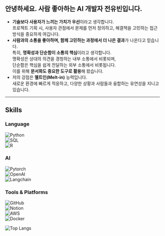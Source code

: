 ## 안녕하세요. 사람 좋아하는 AI 개발자 전유빈입니다.

- **기술보다 사용자가 느끼는 가치가 우선**이라고 생각합니다.  
  프로젝트 기획 시, 사용자 관점에서 문제를 먼저 정의하고, 해결책을 고민하는 접근 방식을 중요하게 여깁니다.  
- **사람과의 소통을 좋아하며, 함께 고민하는 과정에서 더 나은 결과**가 나온다고 믿습니다.  
  특히, **명확성과 단순함이 소통의 핵심**이라고 생각합니다.  
  명확성은 상대의 의견을 경청하는 내부 소통에서 비롯되며,  
  단순함은 핵심을 쉽게 전달하는 외부 소통에서 비롯됩니다.  
  이를 위해 **문서화도 중요한 도구로 활용**해 왔습니다.  
- 저의 강점은 **멜트인(Melt-in)** 능력입니다.  
  새로운 환경에 빠르게 적응하고, 다양한 상황과 사람들과 융합하는 유연성을 지니고 있습니다.  

---

## Skills

### Language  
![Python](https://img.shields.io/badge/-Python-3776AB?style=flat&logo=python&logoColor=ffffff)  
![SQL](https://img.shields.io/badge/-MySQL-4479A1?style=flat&logo=mysql&logoColor=ffffff)  
![R](https://img.shields.io/badge/-R-276DC3?style=flat&logo=r&logoColor=ffffff)  

### AI  
![Pytorch](https://img.shields.io/badge/-Pytorch-EE4C2C?style=flat&logo=pytorch&logoColor=ffffff)  
![OpenAI](https://img.shields.io/badge/-OpenAI-000000?style=flat&logo=openai&logoColor=ffffff)  
![Langchain](https://img.shields.io/badge/-Langchain-00A9E0?style=flat&logo=python&logoColor=ffffff)  

### Tools & Platforms  
![GitHub](https://img.shields.io/badge/-GitHub-181717?style=flat&logo=github&logoColor=ffffff)  
![Notion](https://img.shields.io/badge/-Notion-000000?style=flat&logo=notion&logoColor=ffffff)  
![AWS](https://img.shields.io/badge/-AWS-232F3E?style=flat&logo=amazonaws&logoColor=ffffff)  
![Docker](https://img.shields.io/badge/-Docker-2496ED?style=flat&logo=docker&logoColor=ffffff)  

![Top Langs](https://github-readme-stats.vercel.app/api/top-langs/?username=yoobwood&hide_progress=true)  

